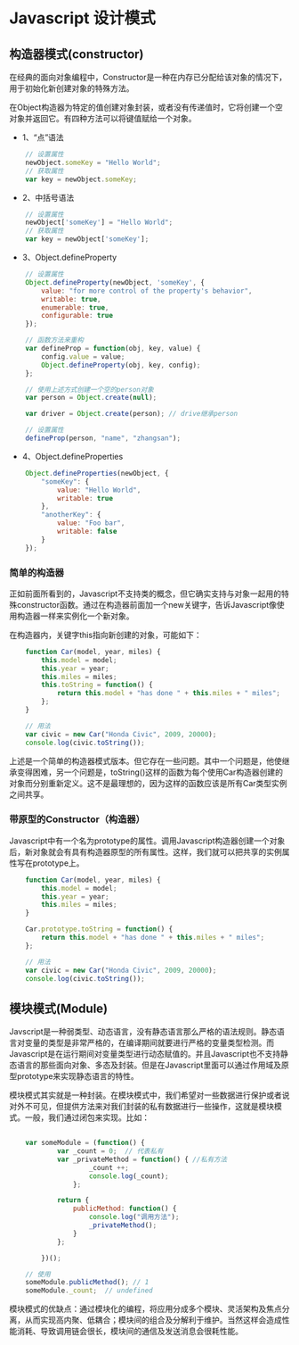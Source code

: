 # Javascript 设计模式

## 构造器模式(constructor)

在经典的面向对象编程中，Constructor是一种在内存已分配给该对象的情况下，用于初始化新创建对象的特殊方法。

在Object构造器为特定的值创建对象封装，或者没有传递值时，它将创建一个空对象并返回它。有四种方法可以将键值赋给一个对象。

* 1、“点”语法  
	
```javascript
	// 设置属性
	newObject.someKey = "Hello World";
	// 获取属性
	var key = newObject.someKey;
```

* 2、中括号语法

```javascript
	// 设置属性
	newObject['someKey'] = "Hello World";
	// 获取属性
	var key = newObject['someKey'];
```

* 3、Object.defineProperty

```javascript
	// 设置属性
	Object.defineProperty(newObject, 'someKey', {
		value: "for more control of the property's behavior",
		writable: true,
		enumerable: true,
		configurable: true
	});

	// 函数方法来重构
	var defineProp = function(obj, key, value) {
		config.value = value;
		Object.defineProperty(obj, key, config);
	};

	// 使用上述方式创建一个空的person对象
	var person = Object.create(null);

	var driver = Object.create(person); // drive继承person

	// 设置属性
	defineProp(person, "name", "zhangsan");
```

* 4、Object.defineProperties

```javascript
	Object.defineProperties(newObject, {
		"someKey": {
			value: "Hello World",
			writable: true
		},
		"anotherKey": {
			value: "Foo bar",
			writable: false
		}
	});
```

### 简单的构造器

正如前面所看到的，Javascript不支持类的概念，但它确实支持与对象一起用的特殊constructor函数。通过在构造器前面加一个new关键字，告诉Javascript像使用构造器一样来实例化一个新对象。  

在构造器内，关键字this指向新创建的对象，可能如下：

```javascript
	function Car(model, year, miles) {
		this.model = model;
		this.year = year;
		this.miles = miles;
		this.toString = function() {
			return this.model + "has done " + this.miles + " miles";
		};
	}

	// 用法
	var civic = new Car("Honda Civic", 2009, 20000);
	console.log(civic.toString());
```

上述是一个简单的构造器模式版本。但它存在一些问题。其中一个问题是，他使继承变得困难，另一个问题是，toString()这样的函数为每个使用Car构造器创建的对象而分别重新定义。这不是最理想的，因为这样的函数应该是所有Car类型实例之间共享。

### 带原型的Constructor（构造器）

Javascript中有一个名为prototype的属性。调用Javascript构造器创建一个对象后，新对象就会有具有构造器原型的所有属性。这样，我们就可以把共享的实例属性写在prototype上。

```javascript
	function Car(model, year, miles) {
		this.model = model;
		this.year = year;
		this.miles = miles;
	}

	Car.prototype.toString = function() {
		return this.model + "has done " + this.miles + " miles";
	};

	// 用法
	var civic = new Car("Honda Civic", 2009, 20000);
	console.log(civic.toString());
```

## 模块模式(Module)

Javscript是一种弱类型、动态语言，没有静态语言那么严格的语法规则。静态语言对变量的类型是非常严格的，在编译期间就要进行严格的变量类型检测。而Javascript是在运行期间对变量类型进行动态赋值的。并且Javascript也不支持静态语言的那些面向对象、多态及封装。但是在Javascript里面可以通过作用域及原型prototype来实现静态语言的特性。

模块模式其实就是一种封装。在模块模式中，我们希望对一些数据进行保护或者说对外不可见，但提供方法来对我们封装的私有数据进行一些操作，这就是模块模式。一般，我们通过闭包来实现。比如： 

```javascript
	
	var someModule = (function() {
			var _count = 0;  // 代表私有
			var _privateMethod = function() { //私有方法
					_count ++;
					console.log(_count);
				};

			return {
				publicMethod: function() {
					console.log("调用方法");
					_privateMethod();
				}
			};	 

		})();

	// 使用
	someModule.publicMethod(); // 1
	someModule._count;  // undefined

```

模块模式的优缺点：通过模块化的编程，将应用分成多个模块、灵活架构及焦点分离，从而实现高内聚、低耦合；模块间的组合及分解利于维护。当然这样会造成性能消耗、导致调用链会很长，模块间的通信及发送消息会很耗性能。